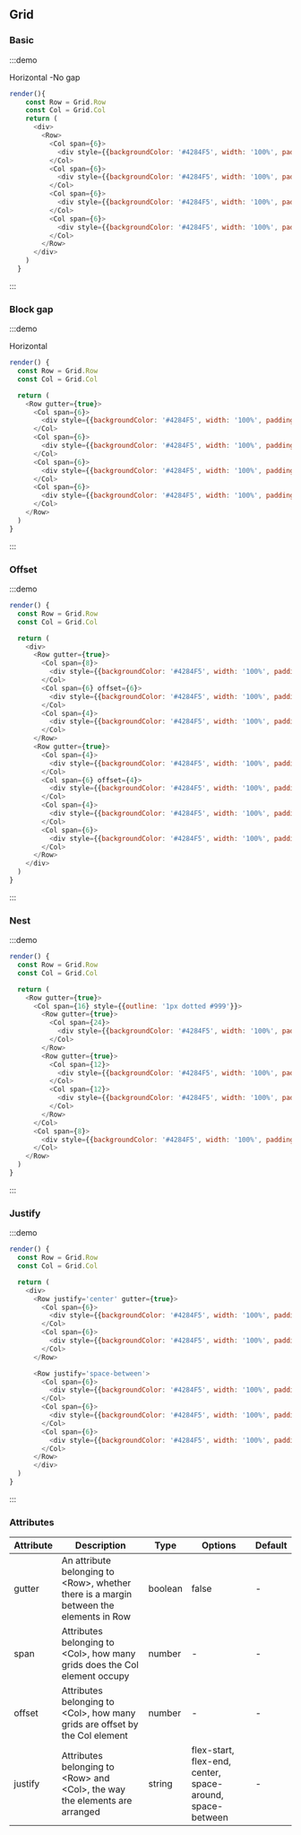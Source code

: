 ## Grid

### Basic

:::demo

Horizontal -No gap

```js
render(){
    const Row = Grid.Row
    const Col = Grid.Col
    return (
      <div>
        <Row>
          <Col span={6}>
            <div style={{backgroundColor: '#4284F5', width: '100%', padding: '10px 0', textAlign: 'center', opacity: '.8',}}>col-6</div>
          </Col>
          <Col span={6}>
            <div style={{backgroundColor: '#4284F5', width: '100%', padding: '10px 0', textAlign: 'center'}}>col-6</div>
          </Col>
          <Col span={6}>
            <div style={{backgroundColor: '#4284F5', width: '100%', padding: '10px 0', textAlign: 'center', opacity: '.8',}}>col-6</div>
          </Col>
          <Col span={6}>
            <div style={{backgroundColor: '#4284F5', width: '100%', padding: '10px 0', textAlign: 'center'}}>col-6</div>
          </Col>
        </Row>
      </div>
    )
  }
```
:::


### Block gap

:::demo

Horizontal

```js
render() {
  const Row = Grid.Row
  const Col = Grid.Col

  return (
    <Row gutter={true}>
      <Col span={6}>
        <div style={{backgroundColor: '#4284F5', width: '100%', padding: '10px 0', textAlign: 'center'}}>col-6</div>
      </Col>
      <Col span={6}>
        <div style={{backgroundColor: '#4284F5', width: '100%', padding: '10px 0', textAlign: 'center'}}>col-6</div>
      </Col>
      <Col span={6}>
        <div style={{backgroundColor: '#4284F5', width: '100%', padding: '10px 0', textAlign: 'center'}}>col-6</div>
      </Col>
      <Col span={6}>
        <div style={{backgroundColor: '#4284F5', width: '100%', padding: '10px 0', textAlign: 'center'}}>col-6</div>
      </Col>
    </Row>
  )
}
```
:::


### Offset

:::demo

```js
render() {
  const Row = Grid.Row
  const Col = Grid.Col

  return (
    <div>
      <Row gutter={true}>
        <Col span={8}>
          <div style={{backgroundColor: '#4284F5', width: '100%', padding: '10px 0', textAlign: 'center'}}>col-8</div>
        </Col>
        <Col span={6} offset={6}>
          <div style={{backgroundColor: '#4284F5', width: '100%', padding: '10px 0', textAlign: 'center'}}>col-6</div>
        </Col>
        <Col span={4}>
          <div style={{backgroundColor: '#4284F5', width: '100%', padding: '10px 0', textAlign: 'center'}}>col-4</div>
        </Col>
      </Row>
      <Row gutter={true}>
        <Col span={4}>
          <div style={{backgroundColor: '#4284F5', width: '100%', padding: '10px 0', textAlign: 'center'}}>col-4</div>
        </Col>
        <Col span={6} offset={4}>
          <div style={{backgroundColor: '#4284F5', width: '100%', padding: '10px 0', textAlign: 'center'}}>col-6</div>
        </Col>
        <Col span={4}>
          <div style={{backgroundColor: '#4284F5', width: '100%', padding: '10px 0', textAlign: 'center'}}>col-4</div>
        </Col>
        <Col span={6}>
          <div style={{backgroundColor: '#4284F5', width: '100%', padding: '10px 0', textAlign: 'center'}}>col-6</div>
        </Col>
      </Row>
    </div>
  )
}
```
:::


### Nest

:::demo

```js
render() {
  const Row = Grid.Row
  const Col = Grid.Col

  return (
    <Row gutter={true}>
      <Col span={16} style={{outline: '1px dotted #999'}}>
        <Row gutter={true}>
          <Col span={24}>
            <div style={{backgroundColor: '#4284F5', width: '100%', padding: '10px 0', textAlign: 'center'}}>col-16</div>
          </Col>
        </Row>
        <Row gutter={true}>
          <Col span={12}>
            <div style={{backgroundColor: '#4284F5', width: '100%', padding: '10px 0', textAlign: 'center', opacity: '0.8'}}>col-12</div>
          </Col>
          <Col span={12}>
            <div style={{backgroundColor: '#4284F5', width: '100%', padding: '10px 0', textAlign: 'center', opacity: '0.8'}}>col-12</div>
          </Col>
        </Row>
      </Col>
      <Col span={8}>
        <div style={{backgroundColor: '#4284F5', width: '100%', padding: '10px 0', textAlign: 'center'}}>col-8</div>
      </Col>
    </Row>
  )
}
```
:::


### Justify

:::demo

```js
render() {
  const Row = Grid.Row
  const Col = Grid.Col

  return (
    <div>
      <Row justify='center' gutter={true}>
        <Col span={6}>
          <div style={{backgroundColor: '#4284F5', width: '100%', padding: '10px 0', textAlign: 'center'}}>col-6</div>
        </Col>
        <Col span={6}>
          <div style={{backgroundColor: '#4284F5', width: '100%', padding: '10px 0', textAlign: 'center'}}>col-6</div>
        </Col>
      </Row>

      <Row justify='space-between'>
        <Col span={6}>
          <div style={{backgroundColor: '#4284F5', width: '100%', padding: '10px 0', textAlign: 'center'}}>col-6</div>
        </Col>
        <Col span={6}>
          <div style={{backgroundColor: '#4284F5', width: '100%', padding: '10px 0', textAlign: 'center'}}>col-6</div>
        </Col>
        <Col span={6}>
          <div style={{backgroundColor: '#4284F5', width: '100%', padding: '10px 0', textAlign: 'center'}}>col-6</div>
        </Col>
      </Row>
      </div>
  )
}
```
:::


### Attributes

| Attribute | Description | Type | Options | Default  |
| -------- | ----- | ---- | ---- | ---- |
| gutter | An attribute belonging to &#60;Row>, whether there is a margin between the elements in Row | boolean | false | - |
| span | Attributes belonging to &#60;Col>, how many grids does the Col element occupy | number | - | - |
| offset | Attributes belonging to &#60;Col>, how many grids are offset by the Col element | number | - | - |
| justify | Attributes belonging to &#60;Row> and &#60;Col>, the way the elements are arranged | string | flex-start, flex-end, center, space-around, space-between | - |
